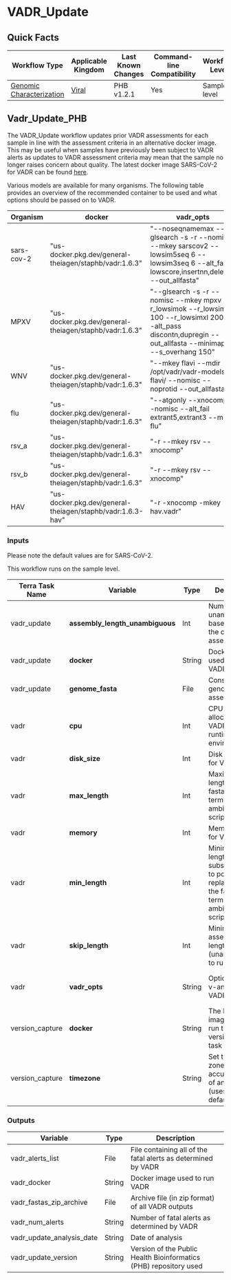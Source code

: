 # VADR_Update

## Quick Facts


| **Workflow Type** | **Applicable Kingdom** | **Last Known Changes** | **Command-line Compatibility** | **Workflow Level** |
|---|---|---|---|---|
| [Genomic Characterization](../../workflows_overview/workflows-type.md/#genomic-characterization) | [Viral](../../workflows_overview/workflows-kingdom.md/#viral) | PHB v1.2.1 | Yes | Sample-level |

## Vadr_Update_PHB

The VADR_Update workflow updates prior VADR assessments for each sample in line with the assessment criteria in an alternative docker image. This may be useful when samples have previously been subject to VADR alerts as updates to VADR assessment criteria may mean that the sample no longer raises concern about quality. The latest docker image SARS-CoV-2 for VADR can be found [here](https://www.notion.so/Docker-Image-and-Reference-Materials-for-SARS-CoV-2-Genomic-Characterization-98328c61f5cb4f77975f512b55d09108?pvs=21).

Various models are available for many organisms. The following table provides an overview of the recommended container to be used and what options should be passed on to VADR.

| **Organism** | **docker** | **vadr_opts** | max_length |
| --- | --- | --- | --- |
| sars-cov-2 | "us-docker.pkg.dev/general-theiagen/staphb/vadr:1.6.3" | "--noseqnamemax --glsearch -s -r --nomisc --mkey sarscov2 --lowsim5seq 6 --lowsim3seq 6 --alt_fail lowscore,insertnn,deletinn --out_allfasta" | 30000 |
| MPXV | "us-docker.pkg.dev/general-theiagen/staphb/vadr:1.6.3" | "--glsearch -s -r --nomisc --mkey mpxv --r_lowsimok --r_lowsimxd 100 --r_lowsimxl 2000 --alt_pass discontn,dupregin --out_allfasta --minimap2 --s_overhang 150" | 210000 |
| WNV | "us-docker.pkg.dev/general-theiagen/staphb/vadr:1.6.3" | "--mkey flavi --mdir /opt/vadr/vadr-models-flavi/ --nomisc --noprotid --out_allfasta" | 11000 |
| flu | "us-docker.pkg.dev/general-theiagen/staphb/vadr:1.6.3" | "--atgonly --xnocomp --nomisc --alt_fail extrant5,extrant3 --mkey flu" | 13500 |
| rsv_a | "us-docker.pkg.dev/general-theiagen/staphb/vadr:1.6.3" | "-r --mkey rsv --xnocomp" | 15500 |
| rsv_b | "us-docker.pkg.dev/general-theiagen/staphb/vadr:1.6.3" | "-r --mkey rsv --xnocomp" | 15500 |
| HAV | "us-docker.pkg.dev/general-theiagen/staphb/vadr:1.6.3-hav" | "-r -xnocomp -mkey hav.vadr" | 10500 |

### Inputs

Please note the default values are for SARS-CoV-2.

This workflow runs on the sample level.

| **Terra Task Name** | **Variable** | **Type** | **Description** | **Default Value** | **Terra Status** |
|---|---|---|---|---|---|
| vadr_update | **assembly_length_unambiguous** | Int | Number of unambiguous basecalls within the consensus assembly |  | Required |
| vadr_update | **docker** | String | Docker image used to run VADR |  | Required |
| vadr_update | **genome_fasta** | File | Consensus genome assembly |  | Required |
| vadr | **cpu** | Int | CPU resources allocated to the VADR task runtime environment | 2 | Optional |
| vadr | **disk_size** | Int | Disk size, in GB, for VADR | 100 | Optional |
| vadr | **max_length** | Int | Maximum length for the fasta-trim-terminal-ambigs.pl VADR script | 30000 | Optional |
| vadr | **memory** | Int | Memory, in GB, for VADR | 8 | Optional |
| vadr | **min_length** | Int | Minimum length subsequence to possibly replace Ns for the fasta-trim-terminal-ambigs.pl VADR script | 50 | Optional |
| vadr | **skip_length** | Int | Minimum assembly length (unambiguous) to run vadr | 10000 | Optional |
| vadr | **vadr_opts** | String | Options for the v-annotate.pl VADR script | ''--glsearch -s -r --nomisc --mkey sarscov2 --alt_fail lowscore,fstukcnf,insertnn,deletinn --mdir /opt/vadr/vadr-models/'' | Optional |
| version_capture | **docker** | String | The Docker image used to run the version_capture task | "us-docker.pkg.dev/general-theiagen/theiagen/alpine-plus-bash:3.20.0" | Optional |
| version_capture | **timezone** | String | Set the time zone to get an accurate date of analysis (uses UTC by default) |  | Optional |

### Outputs

| **Variable** | **Type** | **Description** |
|---|---|---|
| vadr_alerts_list | File | File containing all of the fatal alerts as determined by VADR |
| vadr_docker | String | Docker image used to run VADR |
| vadr_fastas_zip_archive | File | Archive file (in zip format) of all VADR outputs |
| vadr_num_alerts | String | Number of fatal alerts as determined by VADR |
| vadr_update_analysis_date | String | Date of analysis |
| vadr_update_version | String | Version of the Public Health Bioinformatics (PHB) repository used |
